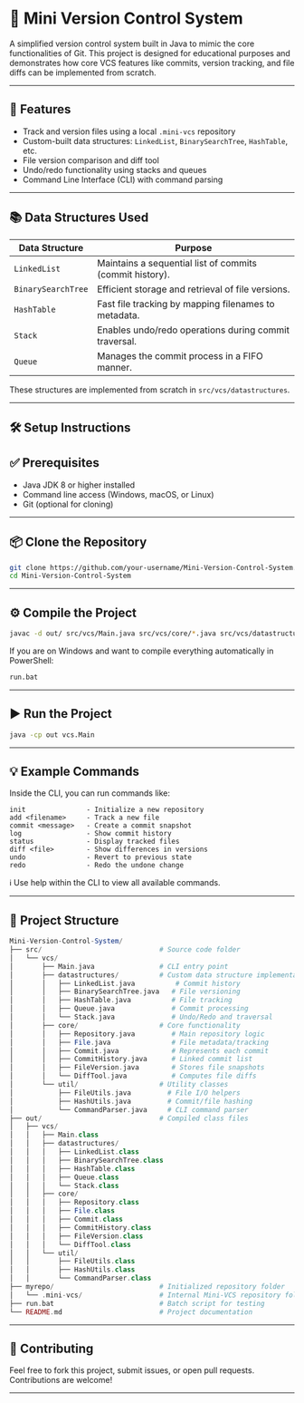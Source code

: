 # 📁 Mini Version Control System

A simplified version control system built in Java to mimic the core functionalities of Git. This project is designed for educational purposes and demonstrates how core VCS features like commits, version tracking, and file diffs can be implemented from scratch.

---

## 🚀 Features

- Track and version files using a local `.mini-vcs` repository
- Custom-built data structures: `LinkedList`, `BinarySearchTree`, `HashTable`, etc.
- File version comparison and diff tool
- Undo/redo functionality using stacks and queues
- Command Line Interface (CLI) with command parsing

---
## 📚 Data Structures Used
| Data Structure        | Purpose                                         |
|-----------------------|-------------------------------------------------|
| `LinkedList`          | Maintains a sequential list of commits (commit history). |
| `BinarySearchTree`    | Efficient storage and retrieval of file versions. |
| `HashTable`           | Fast file tracking by mapping filenames to metadata. |
| `Stack`               | Enables undo/redo operations during commit traversal. |
| `Queue`               | Manages the commit process in a FIFO manner.   |

These structures are implemented from scratch in `src/vcs/datastructures`.

---

## 🛠️ Setup Instructions

## ✅ Prerequisites

- Java JDK 8 or higher installed
- Command line access (Windows, macOS, or Linux)
- Git (optional for cloning)

---

## 📦 Clone the Repository

```bash
git clone https://github.com/your-username/Mini-Version-Control-System.git
cd Mini-Version-Control-System
```

---
## ⚙️ Compile the Project

```bash
javac -d out/ src/vcs/Main.java src/vcs/core/*.java src/vcs/datastructures/*.java src/vcs/util/*.java
```
If you are on Windows and want to compile everything automatically in PowerShell:

```bash
run.bat
```

---

## ▶️ Run the Project

```bash
java -cp out vcs.Main
```

---

## 💡 Example Commands

Inside the CLI, you can run commands like:
```pgsql
init               - Initialize a new repository
add <filename>     - Track a new file
commit <message>   - Create a commit snapshot
log                - Show commit history
status             - Display tracked files
diff <file>        - Show differences in versions
undo               - Revert to previous state
redo               - Redo the undone change
```
ℹ️ Use help within the CLI to view all available commands.

---

## 📁 Project Structure

```php
Mini-Version-Control-System/
├── src/                             # Source code folder
│   └── vcs/
│       ├── Main.java                # CLI entry point
│       ├── datastructures/          # Custom data structure implementations
│       │   ├── LinkedList.java          # Commit history
│       │   ├── BinarySearchTree.java   # File versioning
│       │   ├── HashTable.java          # File tracking
│       │   ├── Queue.java              # Commit processing
│       │   └── Stack.java              # Undo/Redo and traversal
│       ├── core/                    # Core functionality
│       │   ├── Repository.java         # Main repository logic
│       │   ├── File.java               # File metadata/tracking
│       │   ├── Commit.java             # Represents each commit
│       │   ├── CommitHistory.java      # Linked commit list
│       │   ├── FileVersion.java        # Stores file snapshots
│       │   └── DiffTool.java           # Computes file diffs
│       └── util/                    # Utility classes
│           ├── FileUtils.java         # File I/O helpers
│           ├── HashUtils.java         # Commit/file hashing
│           └── CommandParser.java     # CLI command parser
├── out/                             # Compiled class files
│   ├── vcs/
│   │   ├── Main.class
│   │   ├── datastructures/
│   │   │   ├── LinkedList.class
│   │   │   ├── BinarySearchTree.class
│   │   │   ├── HashTable.class
│   │   │   ├── Queue.class
│   │   │   └── Stack.class
│   │   ├── core/
│   │   │   ├── Repository.class
│   │   │   ├── File.class
│   │   │   ├── Commit.class
│   │   │   ├── CommitHistory.class
│   │   │   ├── FileVersion.class
│   │   │   └── DiffTool.class
│   │   └── util/
│   │       ├── FileUtils.class
│   │       ├── HashUtils.class
│   │       └── CommandParser.class
├── myrepo/                          # Initialized repository folder
│   └── .mini-vcs/                   # Internal Mini-VCS repository folder
├── run.bat                          # Batch script for testing
└── README.md                        # Project documentation

```
---
## 🤝 Contributing
Feel free to fork this project, submit issues, or open pull requests. Contributions are welcome!

---



